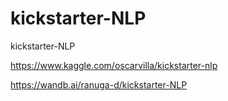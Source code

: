# kickstarter-NLP
kickstarter-NLP

https://www.kaggle.com/oscarvilla/kickstarter-nlp

https://wandb.ai/ranuga-d/kickstarter-NLP
